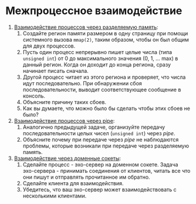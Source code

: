 # Межпроцессное взаимодействие

1. [Взаимодействие процессов через разделяемую память](1):
	1. Создайте регион памяти размером в одну страницу при помощи системного вызова `mmap(2)`, таким образом, чтобы он был общим для двух процессов.
	2. Пусть один процесс непрерывно пишет целые числа (типа `unsigned int`) от 0 до максимального значения (0, 1, … max) в данный регион. Когда он доходит до конца региона, сразу начинает писать сначала.
	3. Другой процесс читает из этого региона и проверяет, что числа идут последовательно. При обнаружении сбоя последовательности, выводит соответствующее сообщение в консоль.
	4. Объясните причину таких сбоев.
	5. Как вы думаете, что можно было бы сделать чтобы этих сбоев не было?
2. [Взаимодействие процессов через pipe](2):
	1. Аналогично предыдущей задаче, организуйте передачу последовательности целых чисел (`unsigned int`) через *pipe*.
	2. Объясните почему при передаче через *pipe* не наблюдаются проблемы, которые возникали при передаче через разделяемую память.
3. [Взаимодействие через доменные сокеты](3):
	1. Сделайте процесс - эхо-сервер на доменном сокете. Задача эхо-сервера - принимать соединения от клиентов, читать все что они пишут и отправлять прочитанное им обратно.
	2. Сделайте клиента для взаимодействия.
	3. Убедитесь, что ваш эхо-сервер может взаимодействовать с несколькими клиентами.
